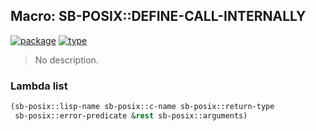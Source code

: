 ## Macro: SB-POSIX::DEFINE-CALL-INTERNALLY
[![package](https://img.shields.io/badge/Package-SB--POSIX-5f9ea0.svg?style=social&colorA=999999)](../) [![type](https://img.shields.io/badge/Type-Macro-5f9ea0.svg?style=social&colorA=999999)](../#macro) 

> No description.

### Lambda list
```cl
(sb-posix::lisp-name sb-posix::c-name sb-posix::return-type
 sb-posix::error-predicate &rest sb-posix::arguments)
```
